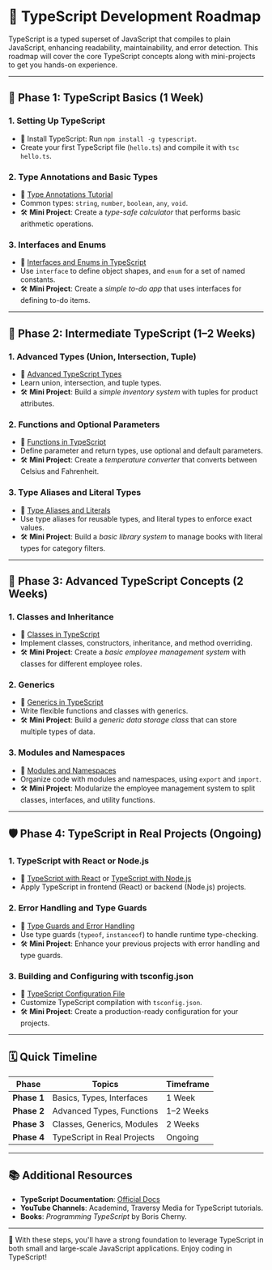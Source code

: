 # 🔷 TypeScript Development Roadmap

TypeScript is a typed superset of JavaScript that compiles to plain JavaScript, enhancing readability, maintainability, and error detection. This roadmap will cover the core TypeScript concepts along with mini-projects to get you hands-on experience.

---

## 🏁 Phase 1: TypeScript Basics (1 Week)

### 1. **Setting Up TypeScript**
   - 🚀 Install TypeScript: Run `npm install -g typescript`.
   - Create your first TypeScript file (`hello.ts`) and compile it with `tsc hello.ts`.

### 2. **Type Annotations and Basic Types**
   - 🎥 [Type Annotations Tutorial](https://www.youtube.com/watch?v=BwuLxPH8IDs)
   - Common types: `string`, `number`, `boolean`, `any`, `void`.
   - 🛠️ **Mini Project**: Create a *type-safe calculator* that performs basic arithmetic operations.

### 3. **Interfaces and Enums**
   - 🎥 [Interfaces and Enums in TypeScript](https://www.youtube.com/watch?v=Gjj9XeeggjU)
   - Use `interface` to define object shapes, and `enum` for a set of named constants.
   - 🛠️ **Mini Project**: Create a *simple to-do app* that uses interfaces for defining to-do items.

---

## 🧩 Phase 2: Intermediate TypeScript (1–2 Weeks)

### 1. **Advanced Types (Union, Intersection, Tuple)**
   - 🎥 [Advanced TypeScript Types](https://www.youtube.com/watch?v=rn6g3nyI8RY)
   - Learn union, intersection, and tuple types.
   - 🛠️ **Mini Project**: Build a *simple inventory system* with tuples for product attributes.

### 2. **Functions and Optional Parameters**
   - 🎥 [Functions in TypeScript](https://www.youtube.com/watch?v=o3B1s94hH2k)
   - Define parameter and return types, use optional and default parameters.
   - 🛠️ **Mini Project**: Create a *temperature converter* that converts between Celsius and Fahrenheit.

### 3. **Type Aliases and Literal Types**
   - 🎥 [Type Aliases and Literals](https://www.youtube.com/watch?v=OnufU_3yYbM)
   - Use type aliases for reusable types, and literal types to enforce exact values.
   - 🛠️ **Mini Project**: Build a *basic library system* to manage books with literal types for category filters.

---

## 🚀 Phase 3: Advanced TypeScript Concepts (2 Weeks)

### 1. **Classes and Inheritance**
   - 🎥 [Classes in TypeScript](https://www.youtube.com/watch?v=NYjgrX2wod8)
   - Implement classes, constructors, inheritance, and method overriding.
   - 🛠️ **Mini Project**: Create a *basic employee management system* with classes for different employee roles.

### 2. **Generics**
   - 🎥 [Generics in TypeScript](https://www.youtube.com/watch?v=gjwyGE0-Yk8)
   - Write flexible functions and classes with generics.
   - 🛠️ **Mini Project**: Build a *generic data storage class* that can store multiple types of data.

### 3. **Modules and Namespaces**
   - 🎥 [Modules and Namespaces](https://www.youtube.com/watch?v=En6Vno3A0dk)
   - Organize code with modules and namespaces, using `export` and `import`.
   - 🛠️ **Mini Project**: Modularize the employee management system to split classes, interfaces, and utility functions.

---

## 🛡️ Phase 4: TypeScript in Real Projects (Ongoing)

### 1. **TypeScript with React or Node.js**
   - 🎥 [TypeScript with React](https://www.youtube.com/watch?v=rqzQ9ONFudY) or [TypeScript with Node.js](https://www.youtube.com/watch?v=AhCSfuG9Jxw)
   - Apply TypeScript in frontend (React) or backend (Node.js) projects.

### 2. **Error Handling and Type Guards**
   - 🎥 [Type Guards and Error Handling](https://www.youtube.com/watch?v=EGtV2GkE_GI)
   - Use type guards (`typeof`, `instanceof`) to handle runtime type-checking.
   - 🛠️ **Mini Project**: Enhance your previous projects with error handling and type guards.

### 3. **Building and Configuring with tsconfig.json**
   - 🎥 [TypeScript Configuration File](https://www.youtube.com/watch?v=TUuVdf4OdC8)
   - Customize TypeScript compilation with `tsconfig.json`.
   - 🛠️ **Mini Project**: Create a production-ready configuration for your projects.

---

## 🗓️ Quick Timeline

| **Phase**               | **Topics**                            | **Timeframe**      |
|-------------------------|---------------------------------------|--------------------|
| **Phase 1**             | Basics, Types, Interfaces             | 1 Week            |
| **Phase 2**             | Advanced Types, Functions             | 1–2 Weeks         |
| **Phase 3**             | Classes, Generics, Modules            | 2 Weeks           |
| **Phase 4**             | TypeScript in Real Projects           | Ongoing           |

---

## 📚 Additional Resources

- **TypeScript Documentation**: [Official Docs](https://www.typescriptlang.org/docs/)
- **YouTube Channels**: Academind, Traversy Media for TypeScript tutorials.
- **Books**: *Programming TypeScript* by Boris Cherny.

---

🎉 With these steps, you'll have a strong foundation to leverage TypeScript in both small and large-scale JavaScript applications. Enjoy coding in TypeScript!
